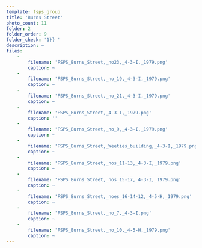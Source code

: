 ```yaml
---
template: fsps_group
title: 'Burns Street'
photo_count: 11
folder: 2
folder_order: 9
folder_check: '1}} '
description: ~
files:
    -
        filename: 'FSPS_Burns_Street,_no23,_4-3-I,_1979.png'
        caption: ~
    -
        filename: 'FSPS_Burns_Street,_no_19,_4-3-I,_1979.png'
        caption: ~
    -
        filename: 'FSPS_Burns_Street,_no_21,_4-3-I,_1979.png'
        caption: ~
    -
        filename: 'FSPS_Burns_Street,_4-3-I,_1979.png'
        caption: ''
    -
        filename: 'FSPS_Burns_Street,_no_9,_4-3-I,_1979.png'
        caption: ~
    -
        filename: 'FSPS_Burns_Street,_Weeties_building,_4-3-I,_1979.png'
        caption: ~
    -
        filename: 'FSPS_Burns_Street,_nos_11-13,_4-3-I,_1979.png'
        caption: ~
    -
        filename: 'FSPS_Burns_Street,_nos_15-17,_4-3-I,_1979.png'
        caption: ~
    -
        filename: 'FSPS_Burns_Street,_noes_16-14-12,_4-5-H,_1979.png'
        caption: ~
    -
        filename: 'FSPS_Burns_Street,_no_7,_4-3-I.png'
        caption: ~
    -
        filename: 'FSPS_Burns_Street,_no_10,_4-5-H,_1979.png'
        caption: ~
---
```

